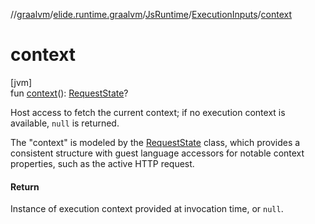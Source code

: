 //[graalvm](../../../../index.md)/[elide.runtime.graalvm](../../index.md)/[JsRuntime](../index.md)/[ExecutionInputs](index.md)/[context](context.md)

# context

[jvm]\
fun [context](context.md)(): [RequestState](../../../../../../packages/server/server/elide.server.type/-request-state/index.md)?

Host access to fetch the current context; if no execution context is available, `null` is returned.

The &quot;context&quot; is modeled by the [RequestState](../../../../../../packages/server/server/elide.server.type/-request-state/index.md) class, which provides a consistent structure with guest language accessors for notable context properties, such as the active HTTP request.

#### Return

Instance of execution context provided at invocation time, or `null`.
